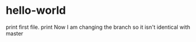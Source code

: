 # hello-world
print first file.
print Now I am changing the branch so it isn't identical with master
